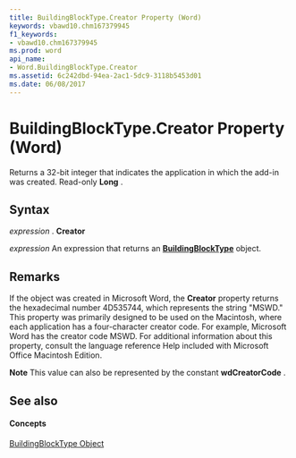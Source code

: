 ```yaml
---
title: BuildingBlockType.Creator Property (Word)
keywords: vbawd10.chm167379945
f1_keywords:
- vbawd10.chm167379945
ms.prod: word
api_name:
- Word.BuildingBlockType.Creator
ms.assetid: 6c242dbd-94ea-2ac1-5dc9-3118b5453d01
ms.date: 06/08/2017
---
```



# BuildingBlockType.Creator Property (Word)

Returns a 32-bit integer that indicates the application in which the add-in was created. Read-only  **Long** .


## Syntax

 _expression_ . **Creator**

 _expression_ An expression that returns an **[BuildingBlockType](Word.BuildingBlockType.md)** object.


## Remarks

If the object was created in Microsoft Word, the  **Creator** property returns the hexadecimal number 4D535744, which represents the string "MSWD." This property was primarily designed to be used on the Macintosh, where each application has a four-character creator code. For example, Microsoft Word has the creator code MSWD. For additional information about this property, consult the language reference Help included with Microsoft Office Macintosh Edition.


 **Note**  This value can also be represented by the constant  **wdCreatorCode** .


## See also


#### Concepts


[BuildingBlockType Object](Word.BuildingBlockType.md)

